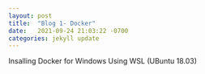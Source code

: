 ```yaml
---
layout: post
title:  "Blog 1- Docker"
date:   2021-09-24 21:03:22 -0700
categories: jekyll update
---
```


Insalling Docker for Windows Using WSL (UBuntu 18.03)
